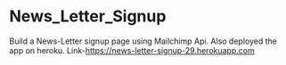 # News_Letter_Signup
Build a News-Letter signup page using Mailchimp Api.
Also deployed the app on heroku.
Link-https://news-letter-signup-29.herokuapp.com
